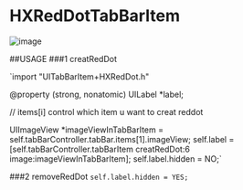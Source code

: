 # HXRedDotTabBarItem

![image](https://github.com/Zzzard/HXRedDotTabBarItem/blob/master/demo111.gif)


##USAGE 
###1 creatRedDot

`import "UITabBarItem+HXRedDot.h"

@property (strong, nonatomic) UILabel *label;

// items[i] control which item u want to creat reddot

UIImageView *imageViewInTabBarItem = self.tabBarController.tabBar.items[1].imageView;
self.label = [self.tabBarController.tabBarItem creatRedDot:6 image:imageViewInTabBarItem];
self.label.hidden = NO;`

###2 removeRedDot
`
self.label.hidden = YES;
`

